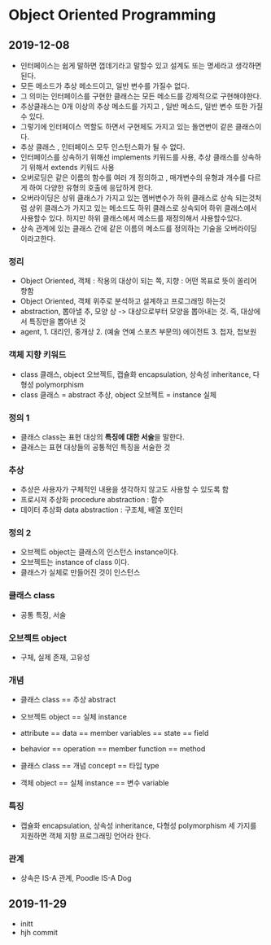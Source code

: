 # Object Oriented Programming

## 2019-12-08
- 인터페이스는 쉽게 말하면 껍데기라고 말할수 있고 설계도 또는 명세라고 생각하면된다.
- 모든 메소드가 추상 메소드이고, 일반 변수를 가질수 없다.
- 그 의미는 인터페이스를 구현한 클래스는 모든 메소드를 강제적으로 구현해야한다.
- 추상클래스는 0개 이상의 추상 메소드를 가지고 , 일반 메소드, 일반 변수 또한 가질수 있다.
- 그렇기에 인터페이스 역할도 하면서 구현체도 가지고 있는 돌연변이 같은 클래스이다.
- 추상 클래스 , 인터페이스 모두 인스턴스화가 될 수 없다.
- 인터페이스를 상속하기 위해선 implements 키워드를 사용, 추상 클래스를 상속하기 위해서 extends 키워드 사용
- 오버로딩은 같은 이름의 함수를 여러 개 정의하고 , 매개변수의 유형과 개수를 다르게 하여 다양한 유형의 호출에 응답하게 한다.
- 오버라이딩은 상위 클래스가 가지고 있는 멤버변수가 하위 클래스로 상속 되는것처럼 상위 클래스가 가지고 있는 메소드도 하위 클래스로 상속되어 하위 클래스에서 사용할수 있다. 하지만 하위 클래스에서 메소드를 재정의해서 사용할수있다. 
- 상속 관계에 있는 클래스 간에 같은 이름의 메소드를 정의하는 기술을 오버라이딩 이라고한다.
### 정리
- Object Oriented, 객체 : 작용의 대상이 되는 쪽, 지향 : 어떤 목표로 뜻이 쏠리어 향함
- Object Oriented, 객체 위주로 분석하고 설계하고 프로그래밍 하는것
- abstraction, 뽑아낼 추, 모양 상 -> 대상으로부터 모양을 뽑아내는 것. 즉, 대상에서 특징만을 뽑아낸 것
- agent, 1. 대리인, 중개상 2. (예술 연예 스포츠 부문의) 에이전트 3. 첩자, 첩보원

### 객체 지향 키워드
- class 클래스, object 오브젝트, 캡슐화 encapsulation, 상속성 inheritance, 다형성 polymorphism
- class 클래스 = abstract 추상, object 오브젝트 = instance 실체

### 정의 1
- 클래스 class는 표현 대상의 **특징에 대한 서술**을 말한다.
- 클래스는 표현 대상들의 공통적인 특징을 서술한 것

### 추상
- 추상은 사용자가 구체적인 내용을 생각하지 않고도 사용할 수 있도록 함
- 프로시져 추상화 procedure abstraction : 함수
- 데이터 추상화 data abstraction : 구조체, 배열 포인터

### 정의 2
- 오브젝트 object는 클래스의 인스턴스 instance이다.
- 오브젝트는 instance of class 이다.
- 클래스가 실체로 만들어진 것이 인스턴스

### 클래스 class
- 공통 특징, 서술

### 오브젝트 object
- 구체, 실제 존재, 고유성

### 개념 
- 클래스 class == 추상 abstract
- 오브젝트 object == 실체 instance

- attribute == data == member variables == state == field
- behavior == operation == member function == method
- 클래스 class == 개념 concept == 타입 type
- 객체 object == 실체 instance == 변수 variable

### 특징 
- 캡슐화 encapsulation, 상속성 inheritance, 다형성 polymorphism 세 가지를 지원하면 객체 지향 프로그래밍 언어라 한다.

### 관계 
- 상속은 IS-A 관계, Poodle IS-A Dog

## 2019-11-29
- initt
- hjh commit
